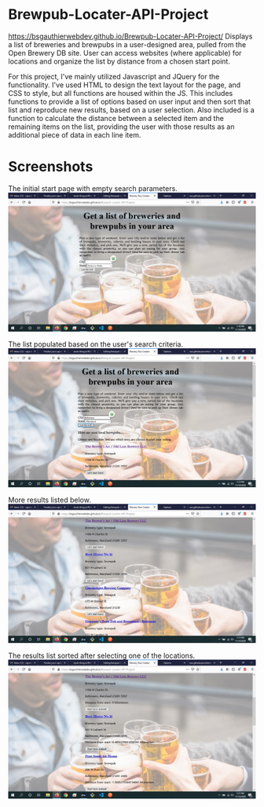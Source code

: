 # Brewpub-Locater-API-Project
https://bsgauthierwebdev.github.io/Brewpub-Locater-API-Project/
Displays a list of breweries and brewpubs in a user-designed area, pulled from the Open Brewery DB site. User can access websites (where applicable) for locations and organize the list by distance from a chosen start point.


For this project, I've mainly utilized Javascript and JQuery for the functionality. I've used HTML to design the text layout for the page, and CSS to style, but all functions are housed within the JS. This includes functions to provide a list of options based on user input and then sort that list and reproduce new results, based on a user selection. Also included is a function to calculate the distance between a selected item and the remaining items on the list, providing the user with those results as an additional piece of data in each line item.

# Screenshots

The initial start page with empty search parameters.
<img src="https://github.com/BsgauthierWebDev/Brewpub-Locater-API-Project/blob/master/Screenshots/screenshot-opening.jpg" alt="Opening screen with empty search parameters">

The list populated based on the user's search criteria.
<img src="https://github.com/BsgauthierWebDev/Brewpub-Locater-API-Project/blob/master/Screenshots/search-list-1.jpg" alt="Search parameters filled and results populated on the screen">

More results listed below.
<img src="https://github.com/BsgauthierWebDev/Brewpub-Locater-API-Project/blob/master/Screenshots/search-list-2.jpg" alt="Expanded view of search results">

The results list sorted after selecting one of the locations.
<img src="https://github.com/BsgauthierWebDev/Brewpub-Locater-API-Project/blob/master/Screenshots/sorted-list.jpg" alt="Resorted list with distance from starting point displayed">


